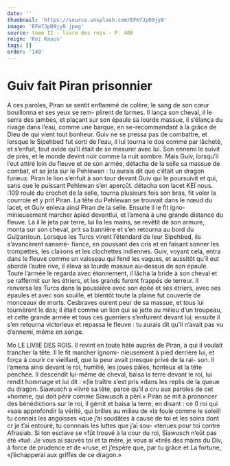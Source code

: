 ```yaml
---
date: ''
thumbnail: 'https://source.unsplash.com/EFm7JpD9jy8'
image: 'EFm7JpD9jy8.jpeg'
source: tome II - livre des rois - P. 408
reign: 'Keï Kaous'
tags: []
order: '140'
---
```


# Guiv fait Piran prisonnier

A ces paroles, Piran se sentit enflammé de colère;
le sang de son cœur bouillonna et ses yeux se rem- plirent de larmes. Il lança son cheval, il le serra des
jambes, et plaçant sur son épaule sa lourde massue, il s’élança du rivage dans l’eau, comme une barque,
en se-recommandant à la grâce de Dieu de qui vient tout bonheur. Guiv ne se pressa pas de combattre, et lorsque le Sipehbed fut sorti de l’eau, il lui tourna
le dos comme par lâcheté, et s’enfuit, tout avide qu’il
était de se mesurer avec lui. Son ennemi le suivit de près, et le monde devint noir comme la nuit sombre. Mais Guiv, lorsqu’il l’eut attiré loin du fleuve et de
son armée, détacha de la selle sa massue de combat,
et se jeta sur le Pehlewan : tu aurais dit que c’était
un dragon furieux. Piran le lion s’enfuit à son tour
devant Guiv qui le poursuivit et qui, sans que le puissant Pehlewan s’en aperçût. détacha son lacet
KEÏ nous. :109 roulé du crochet de la selle, tourna plusieurs fois son
bras, fit voler la courroie et y prit Piran. La tête du Pehlewan se trouvait dans le nœud du lacet, et Guiv enleva ainsi Piran de la selle. Ensuite il le fit igno- minieusement marcher àpied devantlui, et l’amena
à une grande distance du fleuve. Là il le jeta par terre, lui lia les mains, se revêtit de son armure, monta sur son cheval, prit sa bannière et s’en retourna
au bord du Gulzarrioun. Lorsque les Turcs virent l’étendard de leur Sipehbed, ils s’avancèrent sansmé-
fiance, en poussant des cris et en faisant sonner les trompettes, les clairons et les clochettes indiennes. Guiv, voyant cela, entra dans le fleuve comme un vaisseau qui fend les vagues, et aussitôt qu’il eut abordé
l’autre rive, il éleva sa lourde massue au-dessus de son épaule. Toute l’armée le regarda avec étonnement,
il lâcha la bride à son cheval et se raffermit sur les étriers, et les grands furent frappés de terreur. Il renversa les Turcs dans la poussière avec son épée et
ses étriers, avec ses épaules et avec son souille, et bientôt toute la plaine fut couverte de monceaux de morts. Cesbraves eurent peur de sa massue, et tous lui tournèrent le dos; il était comme un lion qui se jette au milieu d’un troupeau, et cette grande armée
et tous ces guerriers s’enfuirent devant lui; ensuite il s’en retourna victorieux et repassa le fleuve : tu aurais dit qu’il n’avait pas vu d’ennemi, même en
songe.

Mo LE LlVllE DES ROIS.
Il revint en toute hâte auprès de Piran, à qui il
voulait trancher la tête. Il le fit marcher ignomi- nieusement à pied derrière lui, et força à courir ce vieillard, que la peur avait presque privé de la rai- son. Il l’amena ainsi devant le roi, humilié, les joues pâles, honteux et la tête penchée. Il descendit lui-même de cheval, baisa la terre devant le roi, lui rendit hommage et lui dit : «(le traître s’est pris
«dans les replis de la queue du dragon. Siawusch a «livré sa tête, parce qu’il a cru aux paroles de cet «homme, qui doit périr comme Siawusch a péri.»
Piran se mit à.prononcer des bénédictions sur le
roi, il gémit et baisa la terre, en disant : ce 0 roi qui «sais approfondir la vérité, qui brilles au milieu de
«la foule comme le soleil! tu connais les angoisses «que j’ai soudâtes à cause de toi et les soins dont
cr je t’ai entouré, tu connnais les luttes que j’ai sou- «tenues pour toi contre Afrasiab. Si ton esclave se «fût trouvé à la cour du roi, Siawusch n’eût pas été
«tué. Je vous ai sauvés toi et ta mère, je vous ai «tirés des mains du Div, à force de prudence et de «ruse, et j’espère que, par tu grâce et La fortune, «j’échapperai aux griffes de ce dragon.»
